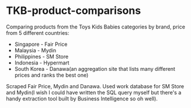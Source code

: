 # TKB-product-comparisons

Comparing products from the Toys Kids Babies categories by brand, price from 5 different countries:
* Singapore - Fair Price
* Malaysia - Mydin
* Philippines - SM Store
* Indonesia - Hypermart
* South Korea - Danawa(an aggregation site that lists many different prices and ranks the best one)

Scraped Fair Price, Mydin and Danawa. Used work database for SM Store and Mydin(I wish I could have written the SQL query myself but there's a handy extraction tool built by Business Intelligence so oh well).
